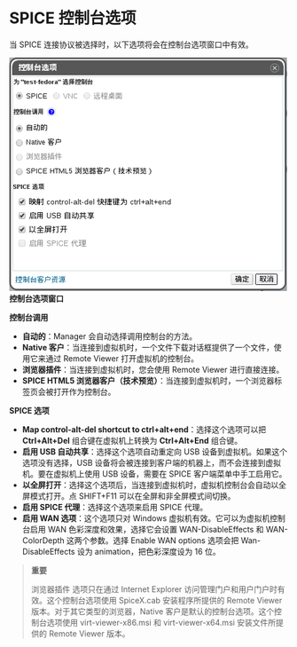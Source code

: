 # SPICE 控制台选项

当 SPICE 连接协议被选择时，以下选项将会在控制台选项窗口中有效。

![控制台选项窗口](../images/spice_console_options.png)<br/>
**控制台选项窗口**

**控制台调用**
* **自动的**：Manager 会自动选择调用控制台的方法。
* **Native 客户**：当连接到虚拟机时，一个文件下载对话框提供了一个文件，使用它来通过 Remote Viewer 打开虚拟机的控制台。
* **浏览器插件**：当连接到虚拟机时，您会使用 Remote Viewer 进行直接连接。
* **SPICE HTML5 浏览器客户（技术预览）**：当连接到虚拟机时，一个浏览器标签页会被打开作为控制台。

**SPICE 选项**
* **Map control-alt-del shortcut to ctrl+alt+end**：选择这个选项可以把 **Ctrl+Alt+Del** 组合键在虚拟机上转换为 **Ctrl+Alt+End** 组合键。
* **启用 USB 自动共享**：选择这个选项自动重定向 USB 设备到虚拟机。如果这个选项没有选择，USB 设备将会被连接到客户端的机器上，而不会连接到虚拟机。要在虚拟机上使用 USB 设备，需要在 SPICE 客户端菜单中手工启用它。
* **以全屏打开**：选择这个选项后，当连接到虚拟机时，虚拟机控制台会自动以全屏模式打开。点 SHIFT+F11 可以在全屏和非全屏模式间切换。
* **启用 SPICE 代理**：选择这个选项来启用 SPICE 代理。
* **启用 WAN 选项**：这个选项只对 Windows 虚拟机有效。它可以为虚拟机控制台启用 WAN 色彩深度和效果，选择它会设置 WAN-DisableEffects 和 WAN-ColorDepth 这两个参数。选择 Enable WAN options 选项会把 Wan-DisableEffects 设为 animation，把色彩深度设为 16 位。

> **重要**
>
> 浏览器插件 选项只在通过 Internet Explorer 访问管理门户和用户门户时有效。这个控制台选项使用 SpiceX.cab 安装程序所提供的 Remote Viewer 版本。对于其它类型的浏览器，Native 客户是默认的控制台选项。这个控制台选项使用 virt-viewer-x86.msi 和 virt-viewer-x64.msi 安装文件所提供的 Remote Viewer 版本。
